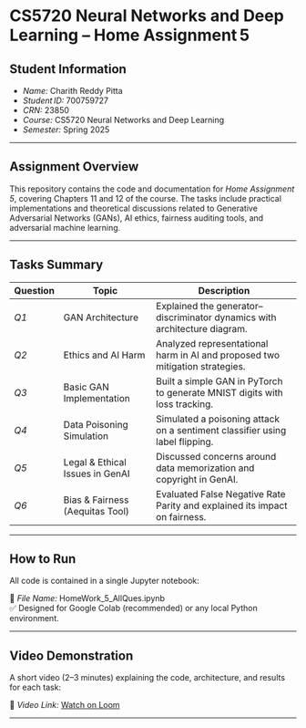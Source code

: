 # CS5720 Neural Networks and Deep Learning – Home Assignment 5

## Student Information

- *Name:* Charith Reddy Pitta
- *Student ID:* 700759727
- *CRN:* 23850
- *Course:* CS5720 Neural Networks and Deep Learning
- *Semester:* Spring 2025

---

## Assignment Overview

This repository contains the code and documentation for *Home Assignment 5*, covering Chapters 11 and 12 of the course. The tasks include practical implementations and theoretical discussions related to Generative Adversarial Networks (GANs), AI ethics, fairness auditing tools, and adversarial machine learning.

---

## Tasks Summary

| Question | Topic                           | Description                                                                  |
| -------- | ------------------------------- | ---------------------------------------------------------------------------- |
| *Q1*   | GAN Architecture                | Explained the generator–discriminator dynamics with architecture diagram.    |
| *Q2*   | Ethics and AI Harm              | Analyzed representational harm in AI and proposed two mitigation strategies. |
| *Q3*   | Basic GAN Implementation        | Built a simple GAN in PyTorch to generate MNIST digits with loss tracking.   |
| *Q4*   | Data Poisoning Simulation       | Simulated a poisoning attack on a sentiment classifier using label flipping. |
| *Q5*   | Legal & Ethical Issues in GenAI | Discussed concerns around data memorization and copyright in GenAI.          |
| *Q6*   | Bias & Fairness (Aequitas Tool) | Evaluated False Negative Rate Parity and explained its impact on fairness.   |

---

## How to Run

All code is contained in a single Jupyter notebook:

📁 *File Name:* HomeWork_5_AllQues.ipynb  
✅ Designed for Google Colab (recommended) or any local Python environment.

---

## Video Demonstration

A short video (2–3 minutes) explaining the code, architecture, and results for each task:

🎥 *Video Link:* [Watch on Loom](https://www.loom.com/share/97d6112a80de432dae887c7b4897e805)

---

